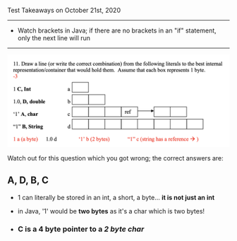 Test Takeaways on October 21st, 2020

---

- Watch brackets in Java; if there are no brackets in an "if" statement, only the next line will run
---

<img src="./Midterm-Takeaways-img/1.png" alt="1" style="zoom:50%;" />

Watch out for this question which you got wrong; the correct answers are:

## **A, D, B, C**

- 1 can literally be stored in an int, a short, a byte... **it is not just an int**

- in Java, '1' would be **two bytes** as it's a char which is two bytes!

- ### C is a 4 byte pointer to a *2 byte char*

